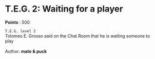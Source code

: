 # T.E.G. 2: Waiting for a player
**Points** : 500

`T.E.G. level 2`<br>Tolomeo E. Grosso said on the Chat Room that he is waiting someone to play<br><br>Author: <b>mate & puck</b>

